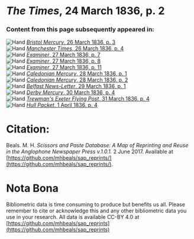 # *The Times*, 24 March 1836, p. 2  
  
### Content from this page subsequently appeared in:  
![Hand](http://scissorsandpaste.net/wp-content/uploads/2017/06/smallhandpointer.png) [*Bristol Mercury*, 26 March 1836, p. 3](https://mhbeals.github.io/sap_html/Bristol-Mercury/Bristol-Mercury-26-March-1836-p-3)  
![Hand](http://scissorsandpaste.net/wp-content/uploads/2017/06/smallhandpointer.png) [*Manchester Times*, 26 March 1836, p. 4](https://mhbeals.github.io/sap_html/Manchester-Times/Manchester-Times-26-March-1836-p-4)  
![Hand](http://scissorsandpaste.net/wp-content/uploads/2017/06/smallhandpointer.png) [*Examiner*, 27 March 1836, p. 7](https://mhbeals.github.io/sap_html/Examiner/Examiner-27-March-1836-p-7)  
![Hand](http://scissorsandpaste.net/wp-content/uploads/2017/06/smallhandpointer.png) [*Examiner*, 27 March 1836, p. 8](https://mhbeals.github.io/sap_html/Examiner/Examiner-27-March-1836-p-8)  
![Hand](http://scissorsandpaste.net/wp-content/uploads/2017/06/smallhandpointer.png) [*Examiner*, 27 March 1836, p. 11](https://mhbeals.github.io/sap_html/Examiner/Examiner-27-March-1836-p-11)  
![Hand](http://scissorsandpaste.net/wp-content/uploads/2017/06/smallhandpointer.png) [*Caledonian Mercury*, 28 March 1836, p. 1](https://mhbeals.github.io/sap_html/Caledonian-Mercury/Caledonian-Mercury-28-March-1836-p-1)  
![Hand](http://scissorsandpaste.net/wp-content/uploads/2017/06/smallhandpointer.png) [*Caledonian Mercury*, 28 March 1836, p. 2](https://mhbeals.github.io/sap_html/Caledonian-Mercury/Caledonian-Mercury-28-March-1836-p-2)  
![Hand](http://scissorsandpaste.net/wp-content/uploads/2017/06/smallhandpointer.png) [*Belfast News-Letter*, 29 March 1836, p. 1](https://mhbeals.github.io/sap_html/Belfast-News-Letter/Belfast-News-Letter-29-March-1836-p-1)  
![Hand](http://scissorsandpaste.net/wp-content/uploads/2017/06/smallhandpointer.png) [*Derby Mercury*, 30 March 1836, p. 4](https://mhbeals.github.io/sap_html/Derby-Mercury/Derby-Mercury-30-March-1836-p-4)  
![Hand](http://scissorsandpaste.net/wp-content/uploads/2017/06/smallhandpointer.png) [*Trewman's Exeter Flying Post*, 31 March 1836, p. 4](https://mhbeals.github.io/sap_html/Trewman's-Exeter-Flying-Post/Trewman's-Exeter-Flying-Post-31-March-1836-p-4)  
![Hand](http://scissorsandpaste.net/wp-content/uploads/2017/06/smallhandpointer.png) [*Hull Packet*, 1 April 1836, p. 4](https://mhbeals.github.io/sap_html/Hull-Packet/Hull-Packet-1-April-1836-p-4)  


# Citation: 

Beals. M. H. *Scissors and Paste Database: A Map of Reprinting and Reuse in the Anglophone Newspaper Press v.1.0.1.* 2 June 2017. Available at [https://github.com/mhbeals/sap_reprints/](https://github.com/mhbeals/sap_reprints/). 

# Nota Bona

Bibliometric data is time consuming to produce but benefits us all. Please remember to cite or acknowledge this and any other bibliometric data you use in your research. All data is available CC-BY 4.0 at [https://github.com/mhbeals/sap_reprints](https://github.com/mhbeals/sap_reprints)